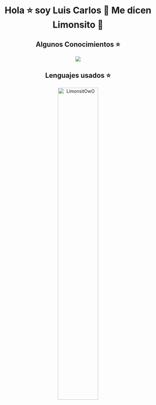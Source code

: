 <h1 align="center">Hola ⭐ soy Luis Carlos 👾 Me dicen Limonsito 🍋 </h1> 

<!-------------------->
<h2 align="center">Algunos Conocimientos ⭐</h2>
<p align="center">
  <a href="https://skillicons.dev">
    <img src="https://skillicons.dev/icons?i=html,css,js,java,react,nextjs,py,nodejs,express,postman,sequelize,postgres,vercel,git,github,powershell,linux,vscode,ps,ai,gmail,discord,linkedin,instagram&theme=dark&perline=12" />
  </a>
</p>
<!-------------------->
<h2 align="center">Lenguajes usados ⭐</h2>
<div align="center">
  <img width="50%" src="https://github-readme-stats.vercel.app/api/top-langs/?username=LimonsitOwO&count_private=true&theme=great-gatsby&locale=es" alt="LimonsitOwO" />
</div>
